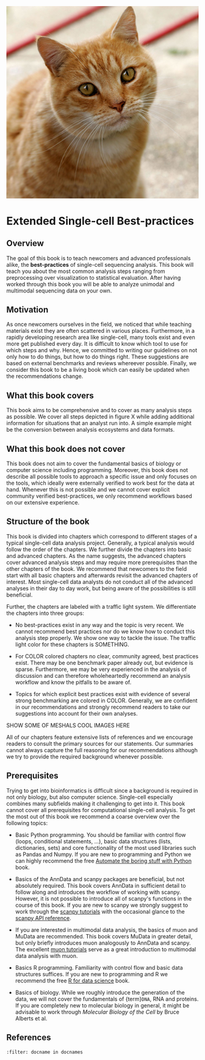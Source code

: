 ![alt text](_static/images/title.jpg "Title")

<div style="page-break-after: always;"></div>

# Extended Single-cell Best-practices

## Overview

The goal of this book is to teach newcomers and advanced professionals alike, the **best-practices** of single-cell sequencing analysis.
This book will teach you about the most common analysis steps ranging from preprocessing over visualization to statistical evaluation.
After having worked through this book you will be able to analyze unimodal and multimodal sequencing data on your own.

## Motivation

As once newcomers ourselves in the field, we noticed that while teaching materials exist they are often scattered in various places. Furthermore, in a rapidly developing research area like single-cell, many tools exist and even more get published every day. It is difficult to know which tool to use for which steps and why.
Hence, we committed to writing our guidelines on not only how to do things, but how to do things right. These suggestions are based on external benchmarks and reviews whereever possible. Finally, we consider this book to be a living book which can easily be updated when the recommendations change.

## What this book covers

This book aims to be comprehensive and to cover as many analysis steps as possible. We cover all steps depicted in figure X while adding additional information for situations that an analyst run into. A simple example might be the conversion between analysis ecosystems and data formats.

## What this book does not cover

This book does not aim to cover the fundamental basics of biology or computer science including programming. Moreover, this book does not describe all possible tools to approach a specific issue and only focuses on the tools, which ideally were externally verified to work best for the data at hand. Whenever this is not possible and we cannot cover explicit community verified best-practices, we only recommend workflows based on our extensive experience.

## Structure of the book

This book is divided into chapters which correspond to different stages of a typical single-cell data analysis project. Generally, a typical analysis would follow the order of the chapters. We further divide the chapters into basic and advanced chapters. As the name suggests, the advanced chapters cover advanced analysis steps and may require more prerequisites than the other chapters of the book. We recommend that newcomers to the field start with all basic chapters and afterwards revisit the advanced chapters of interest. Most single-cell data analysts do not conduct all of the advanced analyses in their day to day work, but being aware of the possibilities is still beneficial.

Further, the chapters are labeled with a traffic light system. We differentiate the chapters into three groups:

* No best-practices exist in any way and the topic is very recent. We cannot recommend best practices nor do we know how to conduct this analysis step properly. We show one way to tackle the issue. The traffic light color for these chapters is SOMETHING.

* For COLOR colored chapters no clear, community agreed, best practices exist. There may be one benchmark paper already out, but evidence is sparse. Furthermore, we may be very experienced in the analysis of discussion and can therefore wholeheartedly recommend an analysis workflow and know the pitfalls to be aware of.

* Topics for which explicit best practices exist with evidence of several strong benchmarking are colored in COLOR. Generally, we are confident in our recommendations and strongly recommend readers to take our suggestions into account for their own analyses.

SHOW SOME OF MESHALS COOL IMAGES HERE

All of our chapters feature extensive lists of references and we encourage readers to consult the primary sources for our statements. Our summaries cannot always capture the full reasoning for our recommendations although we try to provide the required background whenever possible.

## Prerequisites

Trying to get into bioinformatics is difficult since a background is required in not only biology, but also computer science. Single-cell especially combines many subfields making it challenging to get into it. This book cannot cover all prerequisites for computational single-cell analysis. To get the most out of this book we recommend a coarse overview over the following topics:

* Basic Python programming. You should be familiar with control flow (loops, conditional statements, ...), basic data structures (lists, dictionaries, sets) and core functionality of the most used libraries such as Pandas and Numpy. If you are new to programming and Python we can highly recommend the free [Automate the boring stuff with Python](https://automatetheboringstuff.com/) book.

* Basics of the AnnData and scanpy packages are beneficial, but not absolutely required. This book covers AnnData in sufficient detail to follow along and introduces the workflow of working with scanpy. However, it is not possible to introduce all of scanpy's functions in the course of this book. If you are new to scanpy we strongly suggest to work through the [scanpy tutorials](https://scanpy.readthedocs.io/en/stable/tutorials.html) with the occasional glance to the [scanpy API reference](https://scanpy.readthedocs.io/en/stable/api.html).

* If you are interested in multimodal data analysis, the basics of muon and MuData are recommended. This book covers MuData in greater detail, but only briefly introduces muon analogously to AnnData and scanpy. The excellent [muon tutorials](https://muon-tutorials.readthedocs.io/en/latest/) serve as a great introduction to multimodal data analysis with muon.

* Basics R programming. Familiarity with control flow and basic data structures suffices. If you are new to programming and R we recommend the free [R for data science](https://r4ds.had.co.nz/) book.

* Basics of biology. While we roughly introduce the generation of the data, we will not cover the fundamentals of {term}`DNA`, RNA and proteins. If you are completely new to molecular biology in general, it might be advisable to work through *Molecular Biology of the Cell* by Bruce Alberts et al.

## References

```{bibliography}
:filter: docname in docnames
```
